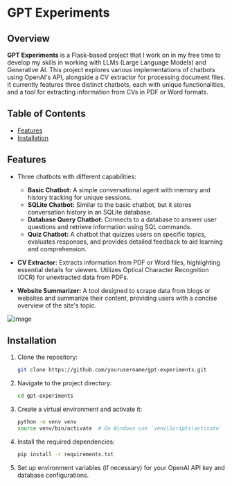 # GPT Experiments

## Overview

**GPT Experiments** is a Flask-based project that I work on in my free time to develop my skills in working with LLMs (Large Language Models) and Generative AI. This project explores various implementations of chatbots using OpenAI's API, alongside a CV extractor for processing document files. It currently features three distinct chatbots, each with unique functionalities, and a tool for extracting information from CVs in PDF or Word formats.

## Table of Contents

- [Features](#features)
- [Installation](#installation)

## Features

- Three chatbots with different capabilities:
  - **Basic Chatbot:** A simple conversational agent with memory and history tracking for unique sessions.
  - **SQLite Chatbot:** Similar to the basic chatbot, but it stores conversation history in an SQLite database.
  - **Database Query Chatbot:** Connects to a database to answer user questions and retrieve information using SQL commands.
  - **Quiz Chatbot:** A chatbot that quizzes users on specific topics, evaluates responses, and provides detailed feedback to aid learning and comprehension.
  
- **CV Extractor:** Extracts information from PDF or Word files, highlighting essential details for viewers. Utilizes Optical Character Recognition (OCR) for unextracted data from PDFs.
- **Website Summarizer:** A tool designed to scrape data from blogs or websites and summarize their content, providing users with a concise overview of the site's topic.

![image](https://github.com/user-attachments/assets/72b73f28-d169-4ec8-99fb-129bb5daf3ad)

## Installation

1. Clone the repository:
   ```bash
   git clone https://github.com/yourusername/gpt-experiments.git
   ```

2. Navigate to the project directory:
   ```bash
   cd gpt-experiments
   ```

3. Create a virtual environment and activate it:
   ```bash
   python -m venv venv
   source venv/bin/activate  # On Windows use `venv\Scripts\activate`
   ```

4. Install the required dependencies:
   ```bash
   pip install -r requirements.txt
   ```

5. Set up environment variables (if necessary) for your OpenAI API key and database configurations.
